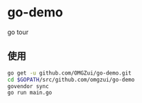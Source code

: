 # go-demo

go tour

## 使用

```bash
go get -u github.com/OMGZui/go-demo.git
cd $GOPATH/src/github.com/omgzui/go-demo
govendor sync
go run main.go
```